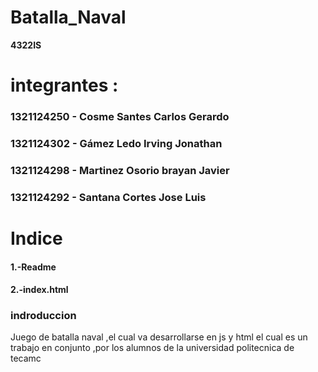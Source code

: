 # Batalla_Naval

**4322IS**


# integrantes :

### 1321124250 - Cosme Santes Carlos Gerardo
### 1321124302 - Gámez Ledo Irving Jonathan
### 1321124298 - Martinez Osorio brayan Javier
### 1321124292 - Santana Cortes Jose Luis


# Indice

#### 1.-Readme 
#### 2.-index.html

### indroduccion

Juego de batalla naval ,el cual va desarrollarse en js y html
el cual es un trabajo en conjunto ,por los alumnos de la universidad politecnica de tecamc

